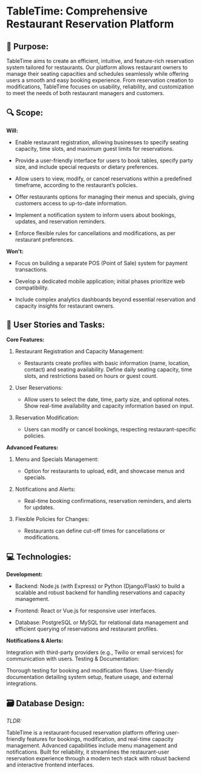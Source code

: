# TableTime: Comprehensive Restaurant Reservation Platform

## 🎯 Purpose:
TableTime aims to create an efficient, intuitive, and feature-rich reservation system tailored for restaurants. Our platform allows restaurant owners to manage their seating capacities and schedules seamlessly while offering users a smooth and easy booking experience. From reservation creation to modifications, TableTime focuses on usability, reliability, and customization to meet the needs of both restaurant managers and customers.

## 🔍 Scope:
**Will:**

- Enable restaurant registration, allowing businesses to specify seating capacity, time slots, and maximum guest limits for reservations.

- Provide a user-friendly interface for users to book tables, specify party size, and include special requests or dietary preferences.

- Allow users to view, modify, or cancel reservations within a predefined timeframe, according to the restaurant’s policies.

- Offer restaurants options for managing their menus and specials, giving customers access to up-to-date information.

- Implement a notification system to inform users about bookings, updates, and reservation reminders.

- Enforce flexible rules for cancellations and modifications, as per restaurant preferences.

**Won't:**

- Focus on building a separate POS (Point of Sale) system for payment transactions.

- Develop a dedicated mobile application; initial phases prioritize web compatibility.

- Include complex analytics dashboards beyond essential reservation and capacity insights for restaurant owners.
## 📝 User Stories and Tasks:
**Core Features:**

1. Restaurant Registration and Capacity Management:
    -  Restaurants create profiles with basic information (name, location, contact) and seating availability.
Define daily seating capacity, time slots, and restrictions based on hours or guest count.

2. User Reservations:

    - Allow users to select the date, time, party size, and optional notes.
Show real-time availability and capacity information based on input.

3. Reservation Modification:

    - Users can modify or cancel bookings, respecting restaurant-specific policies.

**Advanced Features:**

1. Menu and Specials Management:

    - Option for restaurants to upload, edit, and showcase menus and specials.

2. Notifications and Alerts:

    - Real-time booking confirmations, reservation reminders, and alerts for updates.

3. Flexible Policies for Changes:

    - Restaurants can define cut-off times for cancellations or modifications.

## 💻 Technologies:
**Development:**

- Backend: Node.js (with Express) or Python (Django/Flask) to build a scalable and robust backend for handling reservations and capacity management.

- Frontend: React or Vue.js for responsive user interfaces.

- Database: PostgreSQL or MySQL for relational data management and efficient querying of reservations and restaurant profiles.

**Notifications & Alerts:**

Integration with third-party providers (e.g., Twilio or email services) for communication with users.
Testing & Documentation:

Thorough testing for booking and modification flows.
User-friendly documentation detailing system setup, feature usage, and external integrations.
## 🗃️ Database Design:

*TLDR:*

TableTime is a restaurant-focused reservation platform offering user-friendly features for bookings, modification, and real-time capacity management. Advanced capabilities include menu management and notifications. Built for reliability, it streamlines the restaurant-user reservation experience through a modern tech stack with robust backend and interactive frontend interfaces.